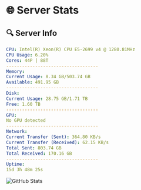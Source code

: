 # 🌐 Server Stats
## 🔍 Server Info
```yaml
CPU: Intel(R) Xeon(R) CPU E5-2699 v4 @ 1280.81MHz
CPU Usage: 6.20%
Cores: 44P | 88T
-----------------------------------
Memory:
Current Usage: 8.34 GB/503.74 GB
Available: 491.95 GB
-----------------------------------
Disk:
Current Usage: 28.75 GB/1.71 TB
Free: 1.60 TB
-----------------------------------
GPU:
No GPU detected
-----------------------------------
Network:
Current Transfer (Sent): 364.80 KB/s
Current Transfer (Received): 62.15 KB/s
Total Sent: 803.74 GB
Total Received: 170.16 GB
-----------------------------------
Uptime:
15d 3h 48m 25s
```
![GitHub Stats](https://img.shields.io/badge/Updated-2025-05-04_20:57:13-blue)